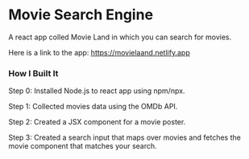 # Movie Search Engine
A react app colled Movie Land in which you can search for movies.

Here is a link to the app: https://movielaand.netlify.app

### How I Built It

Step 0: Installed Node.js to react app using npm/npx.

Step 1: Collected movies data using the OMDb API.

Step 2: Created a JSX component for a movie poster.

Step 3: Created a search input that maps over movies and fetches the movie component that matches your search.
